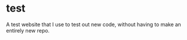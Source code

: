 # test
A test website that I use to test out new code, without having to make an entirely new repo.

